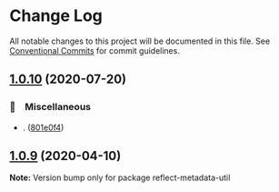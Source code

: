 # Change Log

All notable changes to this project will be documented in this file.
See [Conventional Commits](https://conventionalcommits.org) for commit guidelines.

## [1.0.10](https://github.com/bluelovers/ws-rest/compare/reflect-metadata-util@1.0.9...reflect-metadata-util@1.0.10) (2020-07-20)


### 🔖　Miscellaneous

* . ([801e0f4](https://github.com/bluelovers/ws-rest/commit/801e0f4ff7bd29c81e67934636f57e57d0d01c74))





## [1.0.9](https://github.com/bluelovers/ws-rest/compare/reflect-metadata-util@1.0.8...reflect-metadata-util@1.0.9) (2020-04-10)

**Note:** Version bump only for package reflect-metadata-util
